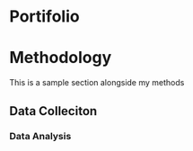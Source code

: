 # Portifolio

# Methodology

This is a sample section alongside my methods

## Data Colleciton


### Data Analysis 
